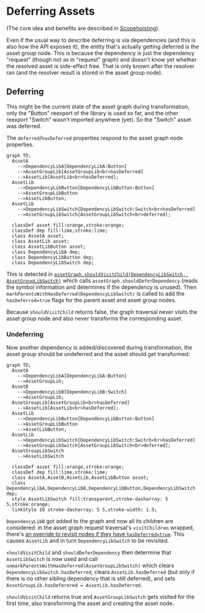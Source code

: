 # Deferring Assets

(The core idea and benefits are described in [Scopehoisting](Scopehoisting.md)).

Even if the usual way to describe deferring is via dependencies (and this is also how the API exposes it), the entity that's actually getting deferred is the asset group node. This is because the dependency is just the dependency "request" (though not as in "request" graph) and doesn't know yet whether the resolved asset is side-effect free. That is only known after the resolver ran (and the resolver result is stored in the asset group node).

## Deferring

This might be the current state of the asset graph during transformation, only the "Button" reexport of the library is used so far, and the other reexport "Switch" wasn't imported anywhere (yet). So the "Switch" asset was deferred.

The `deferred`/`hasDeferred` properties respond to the asset graph node properties.

```mermaid
graph TD;
  AssetA
    -->DependencyLibA[DependencyLibA:Button]
    -->AssetGroupLib[AssetGroupLib<br>hasDeferred]
    -->AssetLib[AssetLib<br>hasDeferred];
  AssetLib
    -->DependencyLibButton[DependencyLibButton:Button]
    -->AssetGroupLibButton
    -->AssetLibButton;
  AssetLib
    -->DependencyLibSwitch[DependencyLibSwitch:Switch<br>hasDeferred]
    -->AssetGroupLibSwitch[AssetGroupLibSwitch<br>deferred];

  classDef asset fill:orange,stroke:orange;
  classDef dep fill:lime,stroke:lime;
  class AssetA asset;
  class AssetLib asset;
  class AssetLibButton asset;
  class DependencyLibA dep;
  class DependencyLibButton dep;
  class DependencyLibSwitch dep;
```

This is detected in [`assetGraph.shouldVisitChild(DependencyLibSwitch, AssetGroupLibSwitch)`](https://github.com/parcel-bundler/parcel/blob/9e5d05586577e89991ccf90400f2c741dca11aa3/packages/core/core/src/AssetGraph.js#L305) which calls `assetGraph.shouldDeferDependency` (reads the symbol information and determines if the dependency is unused). Then `markParentsWithHasDeferred(DependencyLibSwitch)` is called to add the `hasDeferred=true` flags for the parent asset and asset group nodes.

Because `shouldVisitChild` returns false, the graph traversal never visits the asset group node and also never transforms the corresponding asset.

### Undeferring

Now another dependency is added/discovered during transformation, the asset group should be undeferred and the asset should get transformed:

```mermaid
graph TD;
  AssetA
    -->DependencyLibA[DependencyLibA:Button]
    -->AssetGroupLib;
  AssetB
    -->DependencyLibB[DependencyLibB:Switch]
    -->AssetGroupLib;
  AssetGroupLib[AssetGroupLib<br>hasDeferred]
    -->AssetLib[AssetLib<br>hasDeferred];
  AssetLib
    -->DependencyLibButton[DependencyLibButton:Button]
    -->AssetGroupLibButton
    -->AssetLibButton;
  AssetLib
    -->DependencyLibSwitch[DependencyLibSwitch:Switch<br>hasDeferred]
    -->AssetGroupLibSwitch[AssetGroupLibSwitch<br>deferred];
  AssetGroupLibSwitch
    -->AssetLibSwitch

  classDef asset fill:orange,stroke:orange;
  classDef dep fill:lime,stroke:lime;
  class AssetA,AssetB,AssetLib,AssetLibButton asset;
  class DependencyLibA,DependencyLibB,DependencyLibButton,DependencyLibSwitch dep;
  style AssetLibSwitch fill:transparent,stroke-dasharray: 5 5,stroke:orange;
  linkStyle 10 stroke-dasharray: 5 5,stroke-width: 1.5;
```

`DependencyLibB` got added to the graph and now all its children are considered: in the asset graph request traversal's `visitChildren` wrapped, there's [an override to revisit nodes if they have `hasDeferred=true`](https://github.com/parcel-bundler/parcel/blob/9e5d05586577e89991ccf90400f2c741dca11aa3/packages/core/core/src/requests/AssetGraphRequest.js#L169). This causes `AssetLib` and in turn `DependencyLibSwitch` to be revisited.

`shouldVisitChild` and `shouldDeferDependency` then determine that `AssetLibSwitch` is now used and call `unmarkParentsWithHasDeferred(AssetGroupLibSwitch)` which clears `DependencyLibSwitch.hasDeferred`, clears `AssetLib.hasDeferred` (but only if there is no other sibling dependency that is still deferred), and sets `AssetGroupLib.hasDeferered = AssetLib.hasDeferred`.

`shouldVisitChild` returns true and `AssetGroupLibSwitch` gets visited for the first time, also transforming the asset and creating the asset node.
